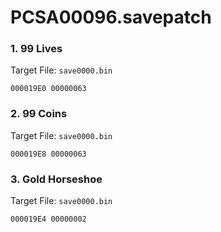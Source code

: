 # PCSA00096.savepatch

### 1. 99 Lives

Target File: `save0000.bin`

```
000019E0 00000063
```

### 2. 99 Coins

Target File: `save0000.bin`

```
000019E8 00000063
```

### 3. Gold Horseshoe

Target File: `save0000.bin`

```
000019E4 00000002
```

